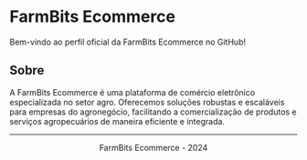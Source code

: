 # FarmBits Ecommerce

Bem-vindo ao perfil oficial da FarmBits Ecommerce no GitHub!

## Sobre

A FarmBits Ecommerce é uma plataforma de comércio eletrônico especializada no setor agro. Oferecemos soluções robustas e escaláveis para empresas do agronegócio, facilitando a comercialização de produtos e serviços agropecuários de maneira eficiente e integrada.

---
<p align="center">
FarmBits Ecommerce - 2024
</p>
